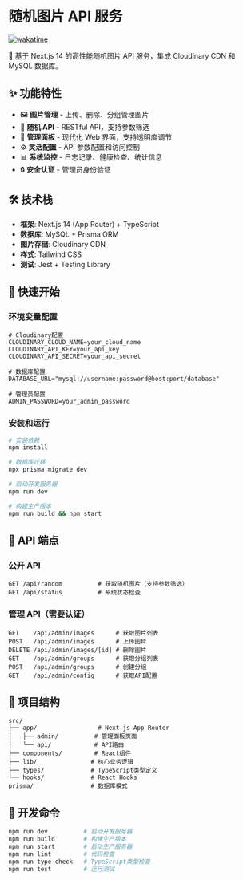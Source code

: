 # 随机图片 API 服务

[![wakatime](https://wakatime.com/badge/user/7dcace4a-8c3d-4c31-8e2c-ca241719b01b/project/a1234166-0f5e-4b15-a40f-bc487950578d.svg)](https://wakatime.com/badge/user/7dcace4a-8c3d-4c31-8e2c-ca241719b01b/project/a1234166-0f5e-4b15-a40f-bc487950578d)

🎲 基于 Next.js 14 的高性能随机图片 API 服务，集成 Cloudinary CDN 和 MySQL 数据库。

## ✨ 功能特性

- 🖼️ **图片管理** - 上传、删除、分组管理图片
- 🎲 **随机 API** - RESTful API，支持参数筛选
- 🎨 **管理面板** - 现代化 Web 界面，支持透明度调节
- ⚙️ **灵活配置** - API 参数配置和访问控制
- 📊 **系统监控** - 日志记录、健康检查、统计信息
- 🔒 **安全认证** - 管理员身份验证

## 🛠️ 技术栈

- **框架**: Next.js 14 (App Router) + TypeScript
- **数据库**: MySQL + Prisma ORM
- **图片存储**: Cloudinary CDN
- **样式**: Tailwind CSS
- **测试**: Jest + Testing Library

## 🚀 快速开始

### 环境变量配置

```env
# Cloudinary配置
CLOUDINARY_CLOUD_NAME=your_cloud_name
CLOUDINARY_API_KEY=your_api_key
CLOUDINARY_API_SECRET=your_api_secret

# 数据库配置
DATABASE_URL="mysql://username:password@host:port/database"

# 管理员配置
ADMIN_PASSWORD=your_admin_password
```

### 安装和运行

```bash
# 安装依赖
npm install

# 数据库迁移
npx prisma migrate dev

# 启动开发服务器
npm run dev

# 构建生产版本
npm run build && npm start
```

## 📡 API 端点

### 公开 API

```http
GET /api/random          # 获取随机图片（支持参数筛选）
GET /api/status          # 系统状态检查
```

### 管理 API（需要认证）

```http
GET    /api/admin/images      # 获取图片列表
POST   /api/admin/images      # 上传图片
DELETE /api/admin/images/[id] # 删除图片
GET    /api/admin/groups      # 获取分组列表
POST   /api/admin/groups      # 创建分组
GET    /api/admin/config      # 获取API配置
```

## 📁 项目结构

```text
src/
├── app/                 # Next.js App Router
│   ├── admin/          # 管理面板页面
│   └── api/            # API路由
├── components/         # React组件
├── lib/               # 核心业务逻辑
├── types/             # TypeScript类型定义
└── hooks/             # React Hooks
prisma/                # 数据库模式
```

## 🔧 开发命令

```bash
npm run dev          # 启动开发服务器
npm run build        # 构建生产版本
npm run start        # 启动生产服务器
npm run lint         # 代码检查
npm run type-check   # TypeScript类型检查
npm run test         # 运行测试
```
